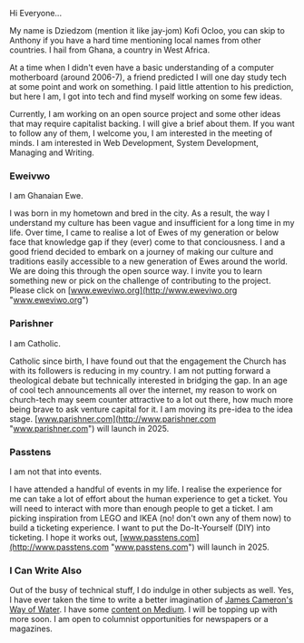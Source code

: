 
Hi Everyone... 

My name is Dziedzom (mention it like jay-jom) Kofi Ocloo, you can skip to Anthony if you have a hard time mentioning local names from other countries. I hail from Ghana, a country in West Africa. 

At a time when I didn't even have a basic understanding of a computer motherboard (around 2006-7), a friend predicted I will one day study tech at some point and work on something. I paid little attention to his prediction, but here I am, I got into tech and find myself working on some few ideas. 

Currently, I am working on an open source project and some other ideas that may require capitalist backing. I will give a brief about them. If you want to follow any of them, I welcome you, I am interested in the meeting of minds. I am interested in Web Development, System Development, Managing and Writing. 

### Eweivwo 

I am Ghanaian Ewe. 

I was born in my hometown and bred in the city. As a result, the way I understand my culture has been vague and insufficient for a long time in my life. Over time, I came to realise a lot of Ewes of my generation or below face that knowledge gap if they (ever) come to that conciousness. I and a good friend decided to embark on a journey of making our culture and traditions easily accessible to a new generation of Ewes around the world. We are doing this through the open source way. I invite you to learn something new or pick on the challenge of contributing to the project. Please click on [www.eweviwo.org](http://www.eweviwo.org "www.eweviwo.org") 

### Parishner 

I am Catholic.

Catholic since birth, I have found out that the engagement the Church has with its followers is reducing in my country. I am not putting forward a theological debate but technically interested in bridging the gap. In an age of cool tech announcements all over the internet, my reason to work on church-tech may seem counter attractive to a lot out there, how much more being brave to ask venture capital for it. I am moving its pre-idea to the idea stage. [www.parishner.com](http://www.parishner.com "www.parishner.com") will launch in 2025.

### Passtens

I am not that into events. 

I have attended a handful of events in my life. I realise the experience for me can take a lot of effort about the human experience to get a ticket. You will need to interact with more than enough people to get a ticket. I am picking inspiration from LEGO and IKEA (no! don't own any of them now) to build a ticketing experience. I want to put the Do-It-Yourself (DIY) into ticketing. I hope it works out, [www.passtens.com](http://www.passtens.com "www.passtens.com") will launch in 2025.

### I Can Write Also

Out of the busy of technical stuff, I do indulge in other subjects as well. Yes, I have ever taken the time to write a better imagination of [James Cameron's Way of Water](https://ocloowrites.medium.com/rethinking-avatar-2-the-way-of-my-treatment-895a2ef259a6 "James Cameron's Way of Water"). I have some [content on Medium](https://medium.com/@ocloowrites "content on Medium"). I will be topping up with more soon. I am open to columnist opportunities for newspapers or a magazines. 
